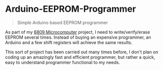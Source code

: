 # Arduino-EEPROM-Programmer
> Simple Arduino based EEPROM programmer

As part of my <a href='https://github.com/SirWhy/6809'>6809 Microcomputer</a> project, I need to write/verify/erase EEPROM several times. Instead of buying an expensive programmer, an Arduino and a few shift registers will achieve the same results.

This sort of project has been carried out many times before, I don't plan on coding up an amazingly fast and efficient programmer, but rather a quick, easy to understand programmer functional to my needs.
